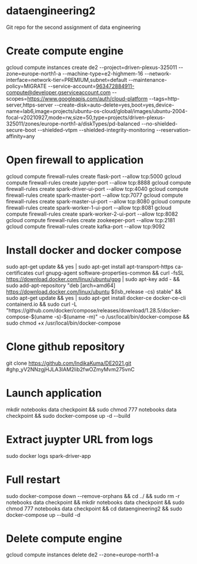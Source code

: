 # dataengineering2
Git repo for the second assignment of data engineering


# Create compute engine
gcloud compute instances create de2 --project=driven-plexus-325011 --zone=europe-north1-a --machine-type=e2-highmem-16 --network-interface=network-tier=PREMIUM,subnet=default --maintenance-policy=MIGRATE --service-account=963472884911-compute@developer.gserviceaccount.com --scopes=https://www.googleapis.com/auth/cloud-platform --tags=http-server,https-server --create-disk=auto-delete=yes,boot=yes,device-name=lab6,image=projects/ubuntu-os-cloud/global/images/ubuntu-2004-focal-v20210927,mode=rw,size=50,type=projects/driven-plexus-325011/zones/europe-north1-a/diskTypes/pd-balanced --no-shielded-secure-boot --shielded-vtpm --shielded-integrity-monitoring --reservation-affinity=any

# Open firewall to application
gcloud compute firewall-rules create flask-port --allow tcp:5000
gcloud compute firewall-rules create jupyter-port --allow tcp:8888
gcloud compute firewall-rules create spark-driver-ui-port --allow tcp:4040
gcloud compute firewall-rules create spark-master-port --allow tcp:7077
gcloud compute firewall-rules create spark-master-ui-port --allow tcp:8080
gcloud compute firewall-rules create spark-worker-1-ui-port --allow tcp:8081
gcloud compute firewall-rules create spark-worker-2-ui-port --allow tcp:8082
gcloud compute firewall-rules create zookeeper-port --allow tcp:2181
gcloud compute firewall-rules create kafka-port --allow tcp:9092

# Install docker and docker compose
sudo apt-get update && yes | sudo apt-get install apt-transport-https ca-certificates curl gnupg-agent software-properties-common && curl -fsSL https://download.docker.com/linux/ubuntu/gpg | sudo apt-key add - && sudo add-apt-repository "deb [arch=amd64] https://download.docker.com/linux/ubuntu $(lsb_release -cs) stable" && sudo apt-get update && yes | sudo apt-get install docker-ce docker-ce-cli containerd.io && sudo curl -L "https://github.com/docker/compose/releases/download/1.28.5/docker-compose-$(uname -s)-$(uname -m)" -o /usr/local/bin/docker-compose && sudo chmod +x /usr/local/bin/docker-compose

# Clone github repository
git clone https://github.com/IndikaKuma/DE2021.git #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

# Launch application
mkdir notebooks data checkpoint && sudo chmod 777 notebooks data checkpoint && sudo docker-compose up -d --build

# Extract juypter URL from logs
sudo docker logs spark-driver-app 

# Full restart 
sudo docker-compose down --remove-orphans && cd ../ && sudo rm -r notebooks data checkpoint && mkdir notebooks data checkpoint && sudo chmod 777 notebooks data checkpoint && cd dataengineering2 && sudo docker-compose up --build -d

# Delete compute engine
gcloud compute instances delete de2 --zone=europe-north1-a
